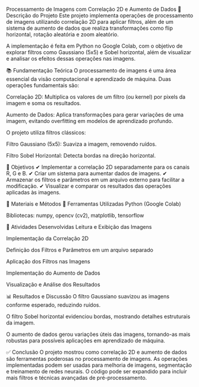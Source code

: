 Processamento de Imagens com Correlação 2D e Aumento de Dados
📌 Descrição do Projeto
Este projeto implementa operações de processamento de imagens utilizando correlação 2D para aplicar filtros, além de um sistema de aumento de dados que realiza transformações como flip horizontal, rotação aleatória e zoom aleatório.

A implementação é feita em Python no Google Colab, com o objetivo de explorar filtros como Gaussiano (5x5) e Sobel horizontal, além de visualizar e analisar os efeitos dessas operações nas imagens.

📚 Fundamentação Teórica
O processamento de imagens é uma área essencial da visão computacional e aprendizado de máquina. Duas operações fundamentais são:

Correlação 2D: Multiplica os valores de um filtro (ou kernel) por pixels da imagem e soma os resultados.

Aumento de Dados: Aplica transformações para gerar variações de uma imagem, evitando overfitting em modelos de aprendizado profundo.

O projeto utiliza filtros clássicos:

Filtro Gaussiano (5x5): Suaviza a imagem, removendo ruídos.

Filtro Sobel Horizontal: Detecta bordas na direção horizontal.

🎯 Objetivos
✔ Implementar a correlação 2D separadamente para os canais R, G e B.
✔ Criar um sistema para aumentar dados de imagens.
✔ Armazenar os filtros e parâmetros em um arquivo externo para facilitar a modificação.
✔ Visualizar e comparar os resultados das operações aplicadas às imagens.

🔧 Materiais e Métodos
📂 Ferramentas Utilizadas
Python (Google Colab)

Bibliotecas: numpy, opencv (cv2), matplotlib, tensorflow

📌 Atividades Desenvolvidas
Leitura e Exibição das Imagens

Implementação da Correlação 2D

Definição dos Filtros e Parâmetros em um arquivo separado

Aplicação dos Filtros nas Imagens

Implementação do Aumento de Dados

Visualização e Análise dos Resultados

📊 Resultados e Discussão
O filtro Gaussiano suavizou as imagens conforme esperado, reduzindo ruídos.

O filtro Sobel horizontal evidenciou bordas, mostrando detalhes estruturais da imagem.

O aumento de dados gerou variações úteis das imagens, tornando-as mais robustas para possíveis aplicações em aprendizado de máquina.

✅ Conclusão
O projeto mostrou como correlação 2D e aumento de dados são ferramentas poderosas no processamento de imagens. As operações implementadas podem ser usadas para melhoria de imagens, segmentação e treinamento de redes neurais. O código pode ser expandido para incluir mais filtros e técnicas avançadas de pré-processamento.
